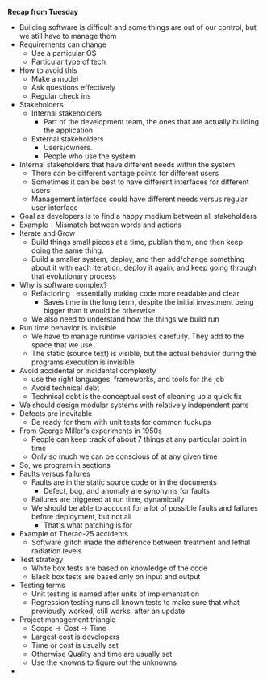**Recap from Tuesday**
- Building software is difficult and some things are out of our control, but we still have to manage them
- Requirements can change
	- Use a particular OS
	- Particular type of tech
- How to avoid this
	- Make a model
	- Ask questions effectively
	- Regular check ins
- Stakeholders
	- Internal stakeholders
		- Part of the development team, the ones that are actually building the application
	- External stakeholders
		- Users/owners. 
		- People who use the system
- Internal stakeholders that have different needs within the system
	- There can be different vantage points for different users
	- Sometimes it can be best to have different interfaces for different users
	- Management interface could have different needs versus regular user interface
- Goal as developers is to find a happy medium between all stakeholders
- Example - Mismatch between words and actions
- Iterate and Grow
	- Build things small pieces at a time, publish them, and then keep doing the same thing.
	- Build a smaller system, deploy, and then add/change something about it with each iteration, deploy it again, and keep going through that evolutionary process
- Why is software complex?
	- Refactoring : essentially making code more readable and clear
		- Saves time in the long term, despite the initial investment being bigger than it would be otherwise. 
	- We also need to understand how the things we build run
- Run time behavior is invisible
	- We have to manage runtime variables carefully. They add to the space that we use. 
	- The static (source text) is visible, but the actual behavior during the programs execution is invisible
- Avoid accidental or incidental complexity
	- use the right languages, frameworks, and tools for the job
	- Avoid technical debt
	- Technical debt is the conceptual cost of cleaning up a quick fix
- We should design modular systems with relatively independent parts
- Defects are inevitable
	- Be ready for them with unit tests for common fuckups
- From George Miller's experiments in 1950s
	- People can keep track of about 7 things at any particular point in time
	- Only so much we can be conscious of at any given time
- So, we program in sections
- Faults versus failures
	- Faults are in the static source code or in the documents
		- Defect, bug, and anomaly are synonyms for faults
	- Failures are triggered at run time, dynamically
	- We should be able to account for a lot of possible faults and failures before deployment, but not all
		- That's what patching is for
- Example of Therac-25 accidents
	- Software glitch made the difference between treatment and lethal radiation levels
- Test strategy 
	- White box tests are based on knowledge of the code
	- Black box tests are based only on input and output
- Testing terms
	- Unit testing is named after units of implementation
	- Regression testing runs all known tests to make sure that what previously worked, still works, after an update
- Project management triangle
	- Scope -> Cost -> Time
	- Largest cost is developers
	- Time or cost is usually set
	- Otherwise Quality and time are usually set
	- Use the knowns to figure out the unknowns
- 